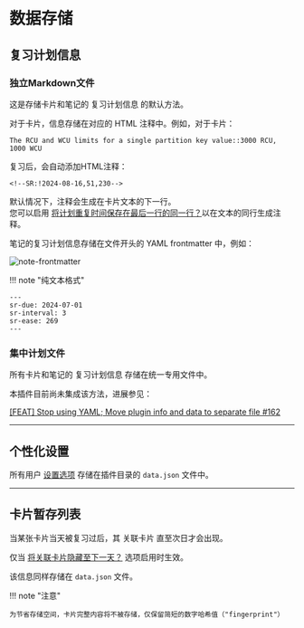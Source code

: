 # 数据存储

## 复习计划信息

### 独立Markdown文件

这是存储卡片和笔记的 复习计划信息 的默认方法。

对于卡片，信息存储在对应的 HTML 注释中。例如，对于卡片：

```
The RCU and WCU limits for a single partition key value::3000 RCU, 1000 WCU
```

复习后，会自动添加HTML注释：

```
<!--SR:!2024-08-16,51,230-->
```

默认情况下，注释会生成在卡片文本的下一行。<br>
您可以启用 [将计划重复时间保存在最后一行的同一行？](user-options.md#storage-of-scheduling-data)以在文本的同行生成注释。

笔记的复习计划信息存储在文件开头的 YAML frontmatter 中，例如：

![note-frontmatter](https://github.com/user-attachments/assets/b9744f50-c897-46ad-ab34-1bbc55796b57)

!!! note "纯文本格式"

    ---
    sr-due: 2024-07-01
    sr-interval: 3
    sr-ease: 269
    ---

### 集中计划文件

所有卡片和笔记的 复习计划信息 存储在统一专用文件中。

本插件目前尚未集成该方法，进展参见：

[[FEAT] Stop using YAML; Move plugin info and data to separate file #162](https://github.com/st3v3nmw/obsidian-spaced-repetition/issues/162)

---

## 个性化设置

所有用户 [设置选项](user-options.md) 存储在插件目录的 `data.json` 文件中。

---

## 卡片暂存列表

当某张卡片当天被复习过后，其 关联卡片 直至次日才会出现。

仅当 [将关联卡片隐藏至下一天？](user-options.md#flashcard-review) 选项启用时生效。

该信息同样存储在 `data.json` 文件。

!!! note "注意"

    为节省存储空间，卡片完整内容将不被存储，仅保留简短的数字哈希值（"fingerprint"）
